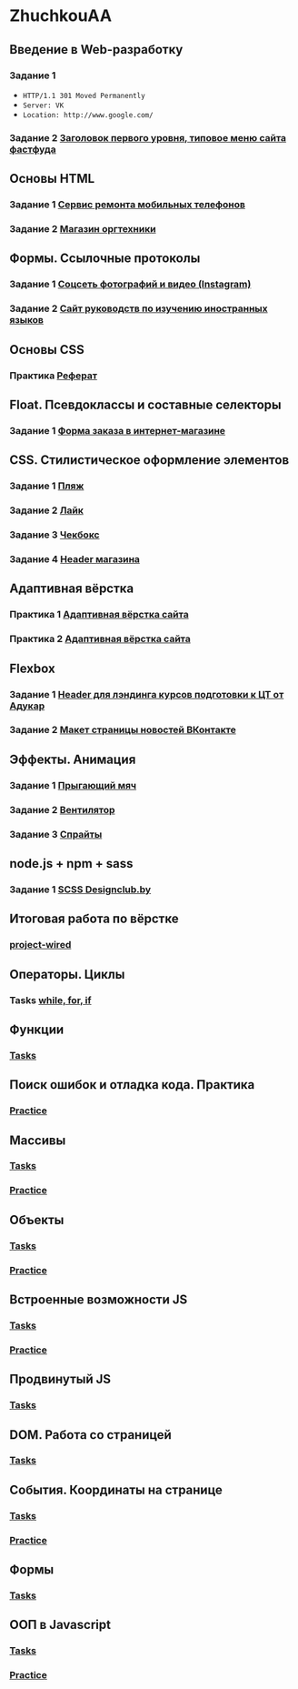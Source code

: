 ﻿# ZhuchkouAA

## Введение в Web-разработку
### Задание 1
* `HTTP/1.1 301 Moved Permanently`
* `Server: VK`
* `Location: http://www.google.com/`
### Задание 2 [Заголовок первого уровня, типовое меню сайта фастфуда](https://jsfiddle.net/ZhuchkouAA/qe1gk9ox)
## Основы HTML
### Задание 1 [Сервис ремонта мобильных телефонов](https://github.com/AdukarIT/ZhuchkouAA/tree/master/html/homework3.1)
### Задание 2 [Магазин оргтехники](https://github.com/AdukarIT/ZhuchkouAA/tree/master/html/homework3.2)
## Формы. Ссылочные протоколы
### Задание 1 [Соцсеть фотографий и видео (Instagram)](https://github.com/AdukarIT/ZhuchkouAA/tree/master/html/homework5.1)
### Задание 2 [Сайт руководств по изучению иностранных языков](https://github.com/AdukarIT/ZhuchkouAA/tree/master/html/homework5.2)
## Основы CSS
### Практика [Реферат](https://github.com/AdukarIT/ZhuchkouAA/tree/master/css/homework6)
## Float. Псевдоклассы и составные селекторы
### Задание 1 [Форма заказа в интернет-магазине](https://github.com/AdukarIT/ZhuchkouAA/tree/master/css/homework8)
## CSS. Стилистическое оформление элементов
### Задание 1 [Пляж](https://github.com/AdukarIT/ZhuchkouAA/tree/master/css/homework10.1)
### Задание 2 [Лайк](https://github.com/AdukarIT/ZhuchkouAA/tree/master/css/homework10.2)
### Задание 3 [Чекбокс](https://github.com/AdukarIT/ZhuchkouAA/tree/master/css/homework10.3)
### Задание 4 [Header магазина](https://github.com/AdukarIT/ZhuchkouAA/tree/master/css/homework10.4)
## Адаптивная вёрстка
### Практика 1 [Адаптивная вёрстка сайта](https://github.com/AdukarIT/ZhuchkouAA/tree/master/css/practice/Adaptive_layout)
### Практика 2 [Адаптивная вёрстка сайта](https://github.com/AdukarIT/ZhuchkouAA/tree/master/css/practice/Adaptive_layout2)
## Flexbox
### Задание 1 [Header для лэндинга курсов подготовки к ЦТ от Адукар](https://github.com/AdukarIT/ZhuchkouAA/tree/master/css/homework12.1)
### Задание 2 [Макет страницы новостей ВКонтакте](https://github.com/AdukarIT/ZhuchkouAA/tree/master/css/homework12.2)
## Эффекты. Анимация
### Задание 1 [Прыгающий мяч](https://github.com/AdukarIT/ZhuchkouAA/tree/master/css/homework14.1)
### Задание 2 [Вентилятор](https://github.com/AdukarIT/ZhuchkouAA/tree/master/css/homework14.2)
### Задание 3 [Спрайты](https://github.com/AdukarIT/ZhuchkouAA/tree/master/css/homework14.3)
## node.js + npm + sass
### Задание 1 [SCSS Designclub.by](https://github.com/AdukarIT/ZhuchkouAA/tree/master/css/homework17)
## Итоговая работа по вёрстке
### [project-wired](https://zhuchkouaa.github.io/project-wired/public/index.html)
## Операторы. Циклы
### Tasks [while, for, if](https://github.com/AdukarIT/ZhuchkouAA/tree/master/javascript/homework20)
## Функции
### [Tasks](https://github.com/AdukarIT/ZhuchkouAA/tree/master/javascript/homework21)
## Поиск ошибок и отладка кода. Практика
### [Practice](https://github.com/AdukarIT/ZhuchkouAA/tree/master/javascript/practice/function)
## Массивы
### [Tasks](https://github.com/AdukarIT/ZhuchkouAA/tree/master/javascript/homework23)
### [Practice](https://github.com/AdukarIT/ZhuchkouAA/tree/master/javascript/practice/arrays)
## Объекты
### [Tasks](https://github.com/AdukarIT/ZhuchkouAA/tree/master/javascript/homework24)
### [Practice](https://github.com/AdukarIT/ZhuchkouAA/tree/master/javascript/practice/obj)
## Встроенные возможности JS
### [Tasks](https://github.com/AdukarIT/ZhuchkouAA/tree/master/javascript/homework25)
### [Practice](https://github.com/AdukarIT/ZhuchkouAA/tree/master/javascript/practice/method)
## Продвинутый JS
### [Tasks](https://github.com/AdukarIT/ZhuchkouAA/tree/master/javascript/homework26)
## DOM. Работа со страницей
### [Tasks](https://github.com/AdukarIT/ZhuchkouAA/tree/master/javascript/homework27)
## События. Координаты на странице
### [Tasks](https://github.com/AdukarIT/ZhuchkouAA/tree/master/javascript/homework28)
### [Practice](https://github.com/AdukarIT/ZhuchkouAA/tree/master/javascript/practice/events)
## Формы
### [Tasks](https://github.com/AdukarIT/ZhuchkouAA/tree/master/javascript/homework29)
## ООП в Javascript
### [Tasks](https://github.com/AdukarIT/ZhuchkouAA/tree/master/javascript/homework30)
### [Practice](https://github.com/AdukarIT/ZhuchkouAA/tree/master/javascript/practice/oop)